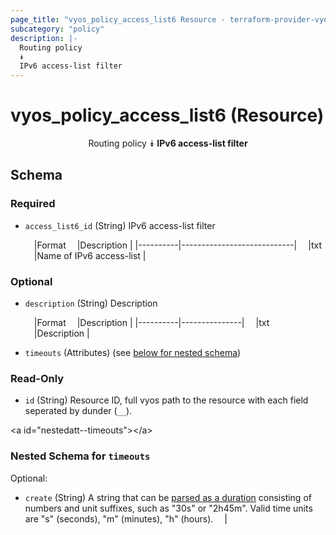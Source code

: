 ```yaml
---
page_title: "vyos_policy_access_list6 Resource - terraform-provider-vyos"
subcategory: "policy"
description: |-
  Routing policy
  ⯯
  IPv6 access-list filter
---
```


# vyos_policy_access_list6 (Resource)
<center>

Routing policy
⯯
**IPv6 access-list filter**


</center>

## Schema

### Required

- `access_list6_id` (String) IPv6 access-list filter

    &emsp;|Format  &emsp;|Description               |
    |----------|----------------------------|
    &emsp;|txt     &emsp;|Name of IPv6 access-list  |

### Optional

- `description` (String) Description

    &emsp;|Format  &emsp;|Description  |
    |----------|---------------|
    &emsp;|txt     &emsp;|Description  |
- `timeouts` (Attributes) (see [below for nested schema](#nestedatt--timeouts))

### Read-Only

- `id` (String) Resource ID, full vyos path to the resource with each field seperated by dunder (`__`).

&lt;a id=&#34;nestedatt--timeouts&#34;&gt;&lt;/a&gt;
### Nested Schema for `timeouts`

Optional:

- `create` (String) A string that can be [parsed as a duration](https://pkg.go.dev/time#ParseDuration) consisting of numbers and unit suffixes, such as &#34;30s&#34; or &#34;2h45m&#34;. Valid time units are &#34;s&#34; (seconds), &#34;m&#34; (minutes), &#34;h&#34; (hours).  &emsp;|
